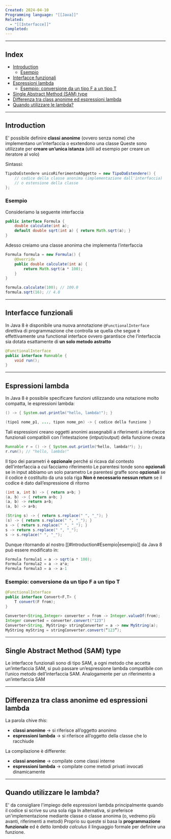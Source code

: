 ```yaml
---
Created: 2024-04-10
Programming language: "[[Java]]"
Related:
  - "[[Interfacce]]"
Completed:
---
```

---
## Index
- [Introduction](#introduction)
	- [Esempio](#esempio)
- [Interfacce funzionali](#interfacce-funzionali)
- [Espressioni lambda](#espressioni-lambda)
	- [Esempio: conversione da un tipo F a un tipo T](#esempio-conversione-da-un-tipo-f-a-un-tipo-t)
- [Single Abstract Method (SAM) type](#single-abstract-method-sam-type)
- [Differenza tra class anonime ed espressioni lambda](#differenza-tra-class-anonime-ed-espressioni-lambda)
- [Quando utilizzare le lambda?](#quando-utilizzare-le-lambda)

---
## Introduction
E' possibile definire **classi anonime** (ovvero senza nome) che implementano un'interfaccia o esxtendono una classe
Queste sono utilizzate per **creare un’unica istanza** (utili ad esempio per creare un iteratore al volo)

Sintassi:
```java
TipoDaEstendere unicoRiferimentoAOggetto = new TipoDaEstendere() {
	// codice della classe anonima (implementazione dall'interfaccia)
	// o estensione della classe
};
```

### Esempio
Consideriamo la seguente interfaccia
```java
public interface Formula {
	double calculate(int a);
	default double sqrt(int a) { return Math.sqrt(a); }
}
```

Adesso creiamo una classe anonima che implementa l’interfaccia
```java
Formula formula = new Formula() {
	@Override
	public double calculate(int a) {
		return Math.sqrt(a * 100);
	}
}

formula.calculate(100); // 100.0
formula.sqrt(16); // 4.0
```

---
## Interfacce funzionali
In Java 8 è disponibile una nuova annotazione `@FunctionalInterface` direttiva di programmazione che controlla se quella che segue è effettivamente una functional interface ovvero garantisce che l’interfaccia sia dotata esattamente di **un solo metodo astratto**

```java
@FunctionalInterface
public interface Runnable {
	void run();
}
```

---
## Espressioni lambda
In Java 8 è possibile specificare funzioni utilizzando una notazione molto compatta, le espressioni lambda:

```java
() -> { System.out.println("hello, lambda!"); }

(tipo1 nome_p1, ..., tipon nome_pn) -> { codice della funzione }
```

Tali espressioni creano oggetti anonimi assegnabili a riferimenti a interfacce funzionali compatibili con l’intestazione (intput/output) della funzione creata

```java
Runnable r = () -> { System.out.println(ʺhello, lambda!ʺ); };
r.run(); // "hello, lambda!"
```

Il tipo dei parametri è **opzionale** perché si ricava dal contesto dell’interfaccia a cui facciamo riferimento
Le parentesi tonde sono **opzionali** se in input abbiamo un solo parametro
Le parentesi graffe sono **opzionali** se il codice è costituito da una sola riga
**Non è necessario nessun return** se il codice è dato dall’espressione di ritorno

```java
(int a, int b) -> { return a+b; }
(a, b) -> { return a+b; }
(a, b) -> return a+b;
(a, b) -> a+b;

(String s) -> { return s.replace(" ", "_"); }
(s) -> { return s.replace(" ", "_"); }
s -> { return s.replace(" ", "_"); }
s -> return s.replace(" ", "_");
s -> s.replace(" ", "_");
```

Dunque ritornando al nostro [[#Introduction#Esempio|esempio]] da Java 8 può essere modificato in:
```java
Formula formula1 = a -> sqrt(a * 100);
Formula formula2 = a -> a*a;
Formula formula3 = a -> a-1
```

### Esempio: conversione da un tipo F a un tipo T
```java
@FunctionalInterface
public interface Convert<F,T> {
	T convert(F from);
}

Converter<String,Integer> converter = from -> Integer.valueOf(from);
Integer converted = converter.convert("123")
Converter<String, MyString> stringConverter = a -> new MyString(a);
MyString myString = stringConverter.convert(“123”);
```

---
## Single Abstract Method (SAM) type
Le interfacce funzionali sono di tipo SAM, a ogni metodo che accetta un’interfaccia SAM, si può passare un’espressione lambda compatibile con l’unico metodo dell’interfaccia SAM.
Analogamente per un riferimento a un’interfaccia SAM

---
## Differenza tra class anonime ed espressioni lambda
La parola chive *this*:
 - **classi anonime** → si riferisce all’oggetto anonimo
 - **espressioni lambda** → si riferisce all’oggetto della classe che lo racchiude

La compilazione è differente:
- **classi anonime** → compilate come classi interne
- **espressioni lambda** → compilate come metodi privati invocati dinamicamente

---
## Quando utilizzare le lambda?
E' da consigliare l'impiego delle espressioni lambda principalmente quando il codice si scrive su una sola riga
In alternativa, si preferisce un'implementazione mediante classe o classe anonima (o, vedremo più avanti, riferimenti a metodi)
Proprio su queste si basa la **programmazione funzionale** ed è detto *lambda calculus* il linguaggio formale per definire una funzione.
